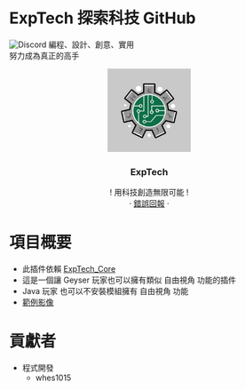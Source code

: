 # ExpTech 探索科技 GitHub
<img alt="Discord" src="https://img.shields.io/discord/926545182407688273">
編程、設計、創意、實用
<br>
努力成為真正的高手
<br />
<p align="center">
  <a href="https://github.com/ExpTech-tw/Example/">
    <img src="image/ExpTech.png" alt="ExpTech" width="150" height="150">
  </a>
  <h3 align="center">ExpTech</h3>
  <p align="center">
    ! 用科技創造無限可能 !
    <br />
    ·
    <a href="https://github.com/ExpTech-tw/Example/issues">錯誤回報</a>
    ·
  </p>
</p>

# 項目概要
- 此插件依賴 [ExpTech_Core](https://github.com/ExpTechTW/ExpTech_Core)
- 這是一個讓 Geyser 玩家也可以擁有類似 自由視角 功能的插件
- Java 玩家 也可以不安裝模組擁有 自由視角 功能
- [範例影像](https://youtu.be/15sVq2vWlwo)
# 貢獻者
 - 程式開發
   - whes1015
